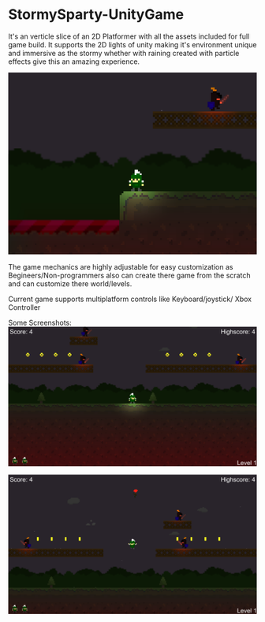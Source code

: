 # StormySparty-UnityGame
It's an verticle slice of an 2D Platformer with all the assets included for full game build.
It supports the 2D lights of unity making it's environment unique and immersive as the stormy whether with raining created with particle effects give this an amazing experience.

![](Screenshots/Screenshot_1536x864_5.png)

The game mechanics are highly adjustable for easy customization as Begineers/Non-programmers also can create there game from the scratch and can customize there world/levels.

Current game supports multiplatform controls like Keyboard/joystick/ Xbox Controller 

Some Screenshots:
![](Screenshots/Screenshot_1536x864_1.png)

![](Screenshots/Screenshot_1536x864_2.png)
